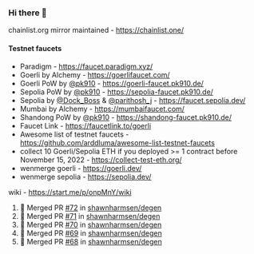 ### Hi there 👋

chainlist.org mirror maintained - https://chainlist.one/

#### Testnet faucets
- Paradigm - https://faucet.paradigm.xyz/
- Goerli by Alchemy - https://goerlifaucet.com/
- Goerli PoW by [@pk910](https://github.com/pk910/PoWFaucet) - https://goerli-faucet.pk910.de/
- Sepolia PoW by [@pk910](https://github.com/pk910/PoWFaucet) - https://sepolia-faucet.pk910.de/
- Sepolia by [@Dock_Boss](https://twitter.com/Dock_Boss) & [@parithosh_j](https://twitter.com/parithosh_j) - https://faucet.sepolia.dev/
- Mumbai by Alchemy - https://mumbaifaucet.com/
- Shandong PoW by [@pk910](https://github.com/pk910/PoWFaucet) - https://shandong-faucet.pk910.de/ 
- Faucet Link - https://faucetlink.to/goerli
- Awesome list of testnet faucets - https://github.com/arddluma/awesome-list-testnet-faucets
- collect 10 Goerli/Sepolia ETH if you deployed >= 1 contract before November 15, 2022 - https://collect-test-eth.org/
- wenmerge goerli - https://goerli.dev/
- wenmerge sepolia - https://sepolia.dev/ 

wiki - https://start.me/p/onpMnY/wiki

<!--START_SECTION:activity-->
1. 🎉 Merged PR [#72](https://github.com/shawnharmsen/degen/pull/72) in [shawnharmsen/degen](https://github.com/shawnharmsen/degen)
2. 🎉 Merged PR [#71](https://github.com/shawnharmsen/degen/pull/71) in [shawnharmsen/degen](https://github.com/shawnharmsen/degen)
3. 🎉 Merged PR [#70](https://github.com/shawnharmsen/degen/pull/70) in [shawnharmsen/degen](https://github.com/shawnharmsen/degen)
4. 🎉 Merged PR [#69](https://github.com/shawnharmsen/degen/pull/69) in [shawnharmsen/degen](https://github.com/shawnharmsen/degen)
5. 🎉 Merged PR [#68](https://github.com/shawnharmsen/degen/pull/68) in [shawnharmsen/degen](https://github.com/shawnharmsen/degen)
<!--END_SECTION:activity-->
